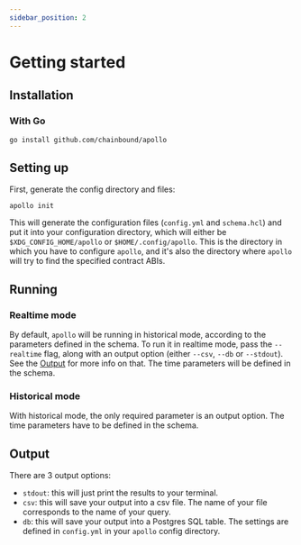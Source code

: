 ```yaml
---
sidebar_position: 2
---
```

# Getting started
## Installation
### With Go
```bash
go install github.com/chainbound/apollo
```

## Setting up
First, generate the config directory and files:
```
apollo init
```
This will generate the configuration files (`config.yml` and `schema.hcl`) and put it into your configuration
directory, which will either be `$XDG_CONFIG_HOME/apollo` or `$HOME/.config/apollo`. This is the directory
in which you have to configure `apollo`, and it's also the directory where `apollo` will try to find the specified
contract ABIs.

## Running
### Realtime mode
By default, `apollo` will be running in historical mode, according to the parameters defined in the schema.
To run it in realtime mode, pass the `--realtime` flag, along with an
output option (either `--csv`, `--db` or `--stdout`). See the [Output](##Output) for more info on that.
The time parameters will be defined in the schema.

### Historical mode
With historical mode, the only required parameter is an output option. The 
time parameters have to be defined in the schema.

## Output
There are 3 output options:
* `stdout`: this will just print the results to your terminal.
* `csv`: this will save your output into a csv file. The name of your file corresponds to the name of your query. 
* `db`: this will save your output into a Postgres SQL table. The settings are defined in `config.yml` in your `apollo`
config directory.
